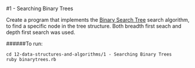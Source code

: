 #1 - Searching Binary Trees

Create a program that implements the [Binary Search Tree](https://en.wikipedia.org/wiki/Binary_search_tree) search algorithm, to find a specific node in the tree structure. Both breadth first seach and depth first search was used.

######To run:
```
cd 12-data-structures-and-algorithms/1 - Searching Binary Trees
ruby binarytrees.rb
```